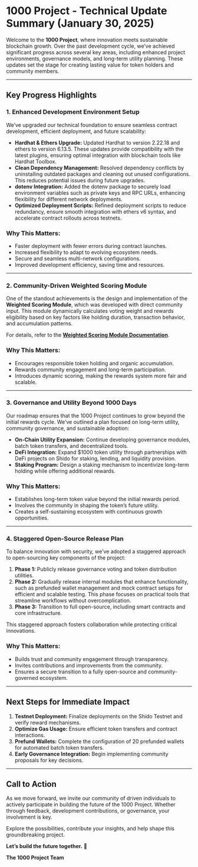 # 1000 Project - Technical Update Summary (January 30, 2025)

Welcome to the **1000 Project**, where innovation meets sustainable blockchain growth. Over the past development cycle, we’ve achieved significant progress across several key areas, including enhanced project environments, governance models, and long-term utility planning. These updates set the stage for creating lasting value for token holders and community members.

---

## **Key Progress Highlights**

### **1. Enhanced Development Environment Setup**

We’ve upgraded our technical foundation to ensure seamless contract development, efficient deployment, and future scalability:

- **Hardhat & Ethers Upgrade:** Updated Hardhat to version 2.22.18 and ethers to version 6.13.5. These updates provide compatibility with the latest plugins, ensuring optimal integration with blockchain tools like Hardhat Toolbox.
- **Clean Dependency Management:** Resolved dependency conflicts by uninstalling outdated packages and cleaning out unused configurations. This reduces potential issues during future upgrades.
- **dotenv Integration:** Added the dotenv package to securely load environment variables such as private keys and RPC URLs, enhancing flexibility for different network deployments.
- **Optimized Deployment Scripts:** Refined deployment scripts to reduce redundancy, ensure smooth integration with ethers v6 syntax, and accelerate contract rollouts across testnets.

### **Why This Matters:**
- Faster deployment with fewer errors during contract launches.
- Increased flexibility to adapt to evolving ecosystem needs.
- Secure and seamless multi-network configurations.
- Improved development efficiency, saving time and resources.

---

### **2. Community-Driven Weighted Scoring Module**

One of the standout achievements is the design and implementation of the **Weighted Scoring Module**, which was developed with direct community input. This module dynamically calculates voting weight and rewards eligibility based on key factors like holding duration, transaction behavior, and accumulation patterns.

For details, refer to the **[Weighted Scoring Module Documentation](Weighted_Scoring_Proposal/Weighted_Scoring_Module_Documentatin.md)**.

### **Why This Matters:**
- Encourages responsible token holding and organic accumulation.
- Rewards community engagement and long-term participation.
- Introduces dynamic scoring, making the rewards system more fair and scalable.

---

### **3. Governance and Utility Beyond 1000 Days**

Our roadmap ensures that the 1000 Project continues to grow beyond the initial rewards cycle. We’ve outlined a plan focused on long-term utility, community governance, and sustainable adoption:

- **On-Chain Utility Expansion:** Continue developing governance modules, batch token transfers, and decentralized tools.
- **DeFi Integration:** Expand $1000 token utility through partnerships with DeFi projects on Shido for staking, lending, and liquidity provision.
- **Staking Program:** Design a staking mechanism to incentivize long-term holding while offering additional rewards.

### **Why This Matters:**
- Establishes long-term token value beyond the initial rewards period.
- Involves the community in shaping the token’s future utility.
- Creates a self-sustaining ecosystem with continuous growth opportunities.

---

### **4. Staggered Open-Source Release Plan**

To balance innovation with security, we’ve adopted a staggered approach to open-sourcing key components of the project:

1. **Phase 1:** Publicly release governance voting and token distribution utilities.
2. **Phase 2:** Gradually release internal modules that enhance functionality, such as prefunded wallet management and mock contract setups for efficient and scalable testing. This phase focuses on practical tools that streamline workflows without overcomplication.
3. **Phase 3:** Transition to full open-source, including smart contracts and core infrastructure.

This staggered approach fosters collaboration while protecting critical innovations.

### **Why This Matters:**
- Builds trust and community engagement through transparency.
- Invites contributions and improvements from the community.
- Ensures a secure transition to a fully open-source and community-governed ecosystem.

---

## **Next Steps for Immediate Impact**

1. **Testnet Deployment:** Finalize deployments on the Shido Testnet and verify reward mechanisms.
2. **Optimize Gas Usage:** Ensure efficient token transfers and contract interactions.
3. **Prefund Wallets:** Complete the configuration of 20 prefunded wallets for automated batch token transfers.
4. **Early Governance Integration:** Begin implementing community proposals for key decisions.

---

## **Call to Action**

As we move forward, we invite our community of driven individuals to actively participate in building the future of the 1000 Project. Whether through feedback, development contributions, or governance, your involvement is key.

Explore the possibilities, contribute your insights, and help shape this groundbreaking project.

**Let’s build the future together.** 🚀

**The 1000 Project Team**

